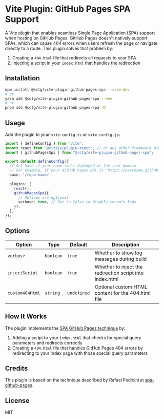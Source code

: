 # Vite Plugin: GitHub Pages SPA Support

A Vite plugin that enables seamless Single Page Application (SPA) support when hosting on GitHub Pages. GitHub Pages doesn't natively support SPAs, which can cause 404 errors when users refresh the page or navigate directly to a route. This plugin solves that problem by:

1. Creating a `404.html` file that redirects all requests to your SPA
2. Injecting a script in your `index.html` that handles the redirection

## Installation

```bash
npm install @sctg/vite-plugin-github-pages-spa --save-dev
# or
yarn add @sctg/vite-plugin-github-pages-spa --dev
# or
pnpm add @sctg/vite-plugin-github-pages-spa -D
```

## Usage

Add the plugin to your `vite.config.ts` or `vite.config.js`:

```typescript
import { defineConfig } from 'vite';
import react from '@vitejs/plugin-react'; // or any other framework plugin
import { githubPagesSpa } from "@sctg/vite-plugin-github-pages-spa";

export default defineConfig({
  // Set base if your repo isn't deployed at the root domain
  // For example, if your GitHub Pages URL is 'https://username.github.io/repo-name/'
  base: '/repo-name/',
  
  plugins: [
    react(),
    githubPagesSpa({
      // Options are optional
      verbose: true, // Set to false to disable console logs
    }),
  ],
});
```

## Options

| Option | Type | Default | Description |
|--------|------|---------|-------------|
| `verbose` | `boolean` | `true` | Whether to show log messages during build |
| `injectScript` | `boolean` | `true` | Whether to inject the redirection script into index.html |
| `custom404Html` | `string` | `undefined` | Optional custom HTML content for the 404.html file |

## How It Works

The plugin implements the [SPA GitHub Pages technique](https://github.com/rafgraph/spa-github-pages) by:

1. Adding a script to your `index.html` that checks for special query parameters and redirects correctly
2. Creating a `404.html` file that handles GitHub Pages 404 errors by redirecting to your index page with those special query parameters

## Credits

This plugin is based on the technique described by Rafael Pedicini at [spa-github-pages](https://github.com/rafgraph/spa-github-pages).

## License

MIT